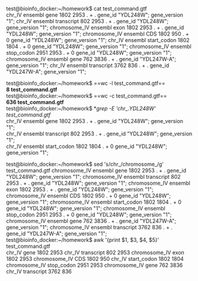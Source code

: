 test@bioinfo_docker:~/homework$ cat test_command.gtf  
    chr_IV  ensembl gene    1802    2953    .       +       .       gene_id "YDL248W"; gene_version "1";
    chr_IV  ensembl transcript      802     2953    .       +       .       gene_id "YDL248W"; gene_version "1";
    chromosome_IV   ensembl exon    1802    2953    .       +       .       gene_id "YDL248W"; gene_version "1";
    chromosome_IV   ensembl CDS     1802    950     .       +       0       gene_id "YDL248W"; gene_version "1";
    chr_IV  ensembl start_codon     1802    1804    .       +       0       gene_id "YDL248W"; gene_version "1";
    chromosome_IV   ensembl stop_codon      2951    2953    .       +       0       gene_id "YDL248W"; gene_version "1";
    chromosome_IV   ensembl gene    762     3836    .       +       .       gene_id "YDL247W-A"; gene_version "1";
    chr_IV  ensembl transcript      3762    836     .       +       .       gene_id "YDL247W-A"; gene_version "1";   

test@bioinfo_docker:~/homework$ ==wc -l test_command.gtf==  
    **8 test_command.gtf**  
test@bioinfo_docker:~/homework$ ==wc -c test_command.gtf==  
    **636 test_command.gtf**    
test@bioinfo_docker:~/homework$ **grep -E 'chr_.*YDL248W' test_command.gtf**  
    chr_IV  ensembl gene    1802    2953    .       +       .       gene_id "YDL248W"; gene_version "1";  
    chr_IV  ensembl transcript      802     2953    .       +       .       gene_id "YDL248W"; gene_version "1";  
    chr_IV  ensembl start_codon     1802    1804    .       +       0       gene_id "YDL248W"; gene_version "1";  

test@bioinfo_docker:~/homework$ sed 's/chr_/chromosome_/g' test_command.gtf
    chromosome_IV   ensembl gene    1802    2953    .       +       .       gene_id "YDL248W"; gene_version "1";
    chromosome_IV   ensembl transcript      802     2953    .       +       .       gene_id "YDL248W"; gene_version "1";
    chromosome_IV   ensembl exon    1802    2953    .       +       .       gene_id "YDL248W"; gene_version "1";
    chromosome_IV   ensembl CDS     1802    950     .       +       0       gene_id "YDL248W"; gene_version "1";
    chromosome_IV   ensembl start_codon     1802    1804    .       +       0       gene_id "YDL248W"; gene_version "1";
    chromosome_IV   ensembl stop_codon      2951    2953    .       +       0       gene_id "YDL248W"; gene_version "1";
    chromosome_IV   ensembl gene    762     3836    .       +       .       gene_id "YDL247W-A"; gene_version "1";
    chromosome_IV   ensembl transcript      3762    836     .       +       .       gene_id "YDL247W-A"; gene_version "1";
test@bioinfo_docker:~/homework$ awk '{print $1, $3, $4, $5}' test_command.gtf  
    chr_IV gene 1802 2953
    chr_IV transcript 802 2953
    chromosome_IV exon 1802 2953
    chromosome_IV CDS 1802 950
    chr_IV start_codon 1802 1804
    chromosome_IV stop_codon 2951 2953
    chromosome_IV gene 762 3836
    chr_IV transcript 3762 836  
    